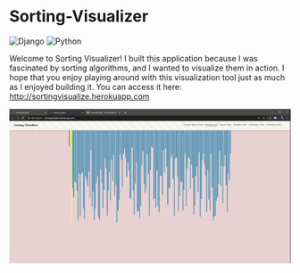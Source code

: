 # Sorting-Visualizer

![Django](https://img.shields.io/badge/Django-red) ![Python](https://img.shields.io/badge/Python-yellowgreen)

Welcome to Sorting Visualizer! I built this application because I was fascinated by sorting algorithms, and I wanted to visualize them in action. I hope that you enjoy playing around with this visualization tool just as much as I enjoyed building it. You can access it here: http://sortingvisualize.herokuapp.com

![Sorting-Visualizer](VS.gif)
